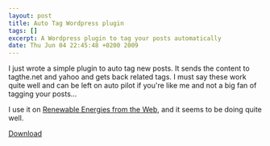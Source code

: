 ```yaml
--- 
layout: post
title: Auto Tag Wordpress plugin
tags: []
excerpt: A Wordpress plugin to tag your posts automatically
date: Thu Jun 04 22:45:48 +0200 2009
---
```

I just wrote a simple plugin to auto tag new posts. It sends the content to tagthe.net and yahoo and gets back related tags. I must say these
work quite well and can be left on auto pilot if you're like me and not a big fan of tagging your posts...

I use it on <a href="http://renewableenergies.fr">Renewable Energies from the Web</a>, and it seems to be doing quite well.

<a title="Get the latest version" href="http://downloads.wordpress.org/plugin/auto-tag.zip">Download</a>
